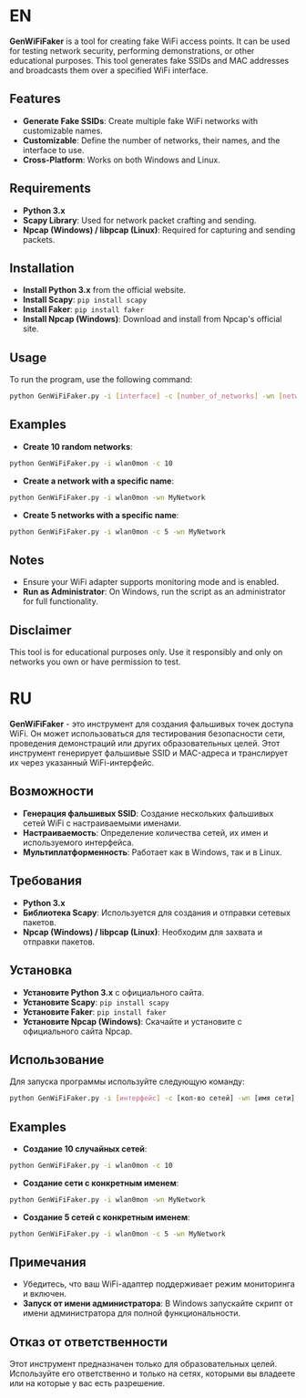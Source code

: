 # EN
**GenWiFiFaker** is a tool for creating fake WiFi access points. It can be used for testing network security, performing demonstrations, or other educational purposes. This tool generates fake SSIDs and MAC addresses and broadcasts them over a specified WiFi interface.

## Features
- **Generate Fake SSIDs**: Create multiple fake WiFi networks with customizable names.
- **Customizable**: Define the number of networks, their names, and the interface to use.
- **Cross-Platform**: Works on both Windows and Linux.

## Requirements
- **Python 3.x**
- **Scapy Library**: Used for network packet crafting and sending.
- **Npcap (Windows) / libpcap (Linux)**: Required for capturing and sending packets.

## Installation
- **Install Python 3.x** from the official website.
- **Install Scapy**: `pip install scapy`
- **Install Faker**: `pip install faker`
- **Install Npcap (Windows)**: Download and install from Npcap's official site.

## Usage
To run the program, use the following command:
```bash
python GenWiFiFaker.py -i [interface] -c [number_of_networks] -wn [network_name]
```

## Examples
- **Create 10 random networks**:
```bash
python GenWiFiFaker.py -i wlan0mon -c 10
```
- **Create a network with a specific name**:
```bash
python GenWiFiFaker.py -i wlan0mon -wn MyNetwork
```
- **Create 5 networks with a specific name**:
```bash
python GenWiFiFaker.py -i wlan0mon -c 5 -wn MyNetwork
```

## Notes
- Ensure your WiFi adapter supports monitoring mode and is enabled.
- **Run as Administrator**: On Windows, run the script as an administrator for full functionality.

## Disclaimer
This tool is for educational purposes only. Use it responsibly and only on networks you own or have permission to test.



# RU
**GenWiFiFaker** - это инструмент для создания фальшивых точек доступа WiFi. Он может использоваться для тестирования безопасности сети, проведения демонстраций или других образовательных целей. Этот инструмент генерирует фальшивые SSID и MAC-адреса и транслирует их через указанный WiFi-интерфейс.

## Возможности
- **Генерация фальшивых SSID**: Создание нескольких фальшивых сетей WiFi с настраиваемыми именами.
- **Настраиваемость**: Определение количества сетей, их имен и используемого интерфейса.
- **Мультиплатформенность**: Работает как в Windows, так и в Linux.

## Требования
- **Python 3.x**
- **Библиотека Scapy**: Используется для создания и отправки сетевых пакетов.
- **Npcap (Windows) / libpcap (Linux)**: Необходим для захвата и отправки пакетов.

## Установка
- **Установите Python 3.x** с официального сайта.
- **Установите Scapy**: `pip install scapy`
- **Установите Faker**: `pip install faker`
- **Установите Npcap (Windows)**: Скачайте и установите с официального сайта Npcap.

## Использование
Для запуска программы используйте следующую команду:
```bash
python GenWiFiFaker.py -i [интерфейс] -c [кол-во сетей] -wn [имя сети]
```

## Examples
- **Создание 10 случайных сетей**:
```bash
python GenWiFiFaker.py -i wlan0mon -c 10
```
- **Создание сети с конкретным именем**:
```bash
python GenWiFiFaker.py -i wlan0mon -wn MyNetwork
```
- **Создание 5 сетей с конкретным именем**:
```bash
python GenWiFiFaker.py -i wlan0mon -c 5 -wn MyNetwork
```

## Примечания
- Убедитесь, что ваш WiFi-адаптер поддерживает режим мониторинга и включен.
- **Запуск от имени администратора**: В Windows запускайте скрипт от имени администратора для полной функциональности.

## Отказ от ответственности
Этот инструмент предназначен только для образовательных целей. Используйте его ответственно и только на сетях, которыми вы владеете или на которые у вас есть разрешение.
